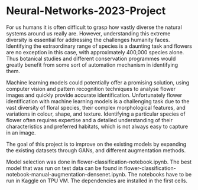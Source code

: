 # Neural-Networks-2023-Project

For us humans it is often difficult to grasp how vastly diverse the natural systems around us really are. However, understanding this extreme diversity is essential for addressing the challenges humanity faces. Identifying the extraordinary range of species is a daunting task and flowers are no exception in this case, with approximately 400,000 species alone. Thus botanical studies and different conservation programmes would greatly benefit from some sort of automation mechanism in identifying them. 

Machine learning models could potentially offer a promising solution, using computer vision and pattern recognition techniques to analyse flower images and quickly provide accurate identification. Unfortunately flower identification with machine learning models is a challenging task due to the vast diversity of floral species, their complex morphological features, and variations in colour, shape, and texture. Identifying a particular species of flower often requires expertise and a detailed understanding of their characteristics and preferred habitats, which is not always easy to capture in an image.

The goal of this project is to improve on the existing models by expanding the existing datasets through GANs, and different augmentation methods.

Model selection was done in flower-classification-notebook.ipynb. The best model that was run on test data can be found in flower-classification-notebook-manual-augmentation-densenet.ipynb. The notebooks have to be run in Kaggle on TPU VM. The dependencies are installed in the first cells.
